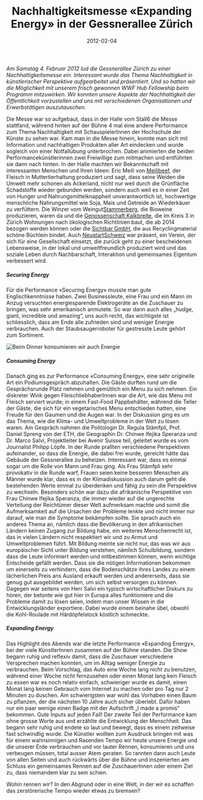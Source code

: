 ﻿---
layout: blog-post
category: blog
date: 2012-02-04

published: true

image: /images/blog/preview/2012-02-04_Nachhaltigkeitsmesse_Gessnerallee.jpg
title: Nachhaltigkeitsmesse «Expanding Energy» in der Gessnerallee Zürich

blog-image: /images/blog/2012-02-04_Nachhaltigkeitsmesse_Gessnerallee.jpg

media: 

tags:
- Veranstaltung
- Partner
- Kunst

partner:
- Theater Gessnerallee
---

*Am Samstag 4. Februar 2012 lud die Gessnerallee Zürich zu einer Nachhaltigkeitsmesse ein. Interessant wurde das Thema Nachhaltigkeit in künstlerischer Perspektive aufgearbeitet und präsentiert. Und so hatten wir die Möglichkeit mit unserem frisch gewonnen WWF Hub Fellowship beim Programm mitzuwirken. Wir konnten unsere Aspekte der Nachhaltigkeit der Öffentlichkeit vorzustellen und uns mit verschiedenen Organisationen und Erwerbstätigen auszutauschen.*

Die Messe war so aufgebaut, dass in der Halle vom Stall6 die Messe stattfand, während hinten auf der Bühne 4 mal eine andere Performance zum Thema Nachhaltigkeit mit SchauspielerInnen der Hochschule der Künste zu sehen war. Kam man in die Messe hinein, konnte man sich mit Information und nachhaltigen Produkten aller Art eindecken und wurde sogleich von einer Notfallübung unterbrochen. Dabei animierten die beiden Performancekünstlerinnen zwei Freiwillige zum mitmachen und entführten sie dann nach hinten. In der Halle machten wir Bekanntschaft mit interessanten Menschen und Ihren Ideen: Eric Meili von [Meilibeef][1], der Fleisch in Muttertierhaltung produziert und sagt, dass seine Weiden die Umwelt mehr schonen als Ackerland, nicht nur weil durch die Grünfläche Schadstoffe wieder gebunden werden, sondern auch weil es in einer Zeit von Hunger und Nahrungsmittelknappheit unverantwortlich ist, hochwertige menschliche Nahrungsmittel wie Soja, Mais und Getreide an Wiederkäuer zu verfüttern. Die Winzer vom Weingut[Stammerberg][2], die Bioweine produzieren, waren da und die [Genossenschaft Kalkbreite][3], die im Kreis 3 in Zürich Wohnungen nach ökologischen Richtlinien baut, die ab 2014 bezogen werden können oder die [Sichtbar GmbH][4], die aus Recyclingmaterial schöne Büchlein bindet. Auch [NeustartSchweiz][5] war präsent, ein Verein, der sich für eine Gesellschaft einsetzt, die zurück geht zu einer bescheidenen Lebensweise, in der lokal und umweltfreundlich produziert wird und das soziale Leben durch Nachbarschaft, Interaktion und gemeinsames Eigentum verbessert wird. 

##### Securing Energy
Für die Performance «Securing Energy» musste man gute Englischkenntnisse haben. Zwei Businessleute, eine Frau und ein Mann im Anzug versuchten  energiesparende Elektrogeräte an die Zuschauer zu bringen, was sehr amerikanisch anmutete. So war dann auch alles „hudge, giant, incredible und amazing“, uns auch recht, das wichtigste ist schliesslich, dass am Ende alle zufrieden sind und weniger Energie verbrauchen. Auch der Staubsaugerroboter für gestresste Leute gehört zum Sortiment.

![Beim Dinner konsumieren wir auch Energie][6]

##### Consuming Energy
Danach ging es zur Performance «Consuming Energy», eine sehr originelle Art ein Podiumsgespräch abzuhalten. Die Gäste durften rund um die Gesprächsrunde Platz nehmen und gemütlich ein Menu zu sich nehmen. Ein diskreter Wink gegen FleischliebhaberInnen war die Art, wie das Menu mit Fleisch serviert wurde; in einem Fast-Food Pappbehälter, während die Teller der Gäste, die sich für ein vegetarisches Menu entschieden hatten, eine Freude für den Gaumen und die Augen war. In der Diskussion ging es um das Thema, wie die Klima- und Umweltprobleme in der Welt zu lösen waren. Am Gespräch nahmen die Politologin Dr. Regula Stämfpli, Prof. Daniel Spreng von der ETH, die Geographin Dr. Chinwe Ifejika Speranza und Dr. Marco Salvi, Projektleiter bei Avenir Suisse teil, geleitet wurde es vom Journalist Philipp Löpfe. In der Runde prallten verschiedene Perspektiven aufeinander, so dass die Energie, die dabei frei wurde, gereicht hätte das Gebäude der Gessnerallee zu beheizen. Interessant war, dass es einmal sogar um die Rolle von Mann und Frau ging.  Als Frau Stämfpli sehr provokativ in die Runde warf, Frauen seien keine besseren Menschen als Männer wurde klar, dass es in der Klimadiskussion auch darum geht die bestehenden Werte einmal zu überdenken und fähig zu sein die Perspektive zu wechseln. Besonders schön war dazu die afrikanische Perspektive von Frau Chinwe Ifejika Speranza, die immer wieder auf die ungerechte Verteilung der Reichtümer dieser Welt aufmerksam machte und somit die Aufmerksamkeit auf die Ursachen der Probleme lenkte und nicht immer nur darauf, wie man die Symptome bekämpfen sollte. Sie sprach auch ein anderes Thema an, nämlich dass die Bevölkerung in den afrikanischen Ländern keinen Zugang zur Bildung habe, ein weiteres Menschenrecht ist, das in vielen Ländern nicht respektiert wir und zu Armut und Umweltproblemen führt. Mit Bildung meinte sie nicht nur, das was wir aus europäischer Sicht unter Bildung verstehen, nämlich Schulbildung, sondern dass die Leute informiert werden und mitbestimmen können, wenn wichtige Entscheide gefällt werden. Dass sie die nötigen Informationen bekommen um einerseits zu verhindern, dass die Bodenschätze ihres Landes zu einem lächerlichen Preis ans Ausland erkauft werden und andererseits, dass sie genug gut ausgebildet werden, um sich selbst versorgen zu können. Dagegen war seitens von Herr Salvi ein typisch wirtschaftlicher Diskurs zu hören, der betonte wie gut hier in Europa alles funktioniere und die Probleme damit zu lösen seien, indem man unser Wissen in die Entwicklungsländer exportiere. Dabei wurde einem beinahe übel, obwohl die Kohl-Roulade mit Härdöpfelstock köstlich schmeckte.

##### Expanding Energy
Das Highlight des Abends war die letzte Performance «Expanding Energy», bei der viele KünstlerInnen zusammen auf der Bühne standen. Die Show begann ruhig und reflexiv damit, dass die Zuschauer verschiedene Versprechen machen konnten, um im Alltag weniger Energie zu verbrauchen. Beim Vorschlag, das Auto eine Woche lang nicht zu benutzen, während einer Woche nicht fernzusehen oder einen Monat lang kein Fleisch zu essen war es noch relativ einfach, schwieriger wurde es damit, einen Monat lang keinen Gebrauch vom Internet zu machen oder pro Tag nur 2 Minuten zu duschen. Am schwierigsten war wohl das Vorhaben einen Baum zu pflanzen, der die nächsten 10 Jahre auch sicher überlebt. Dafür haben nur ein paar wenige einen Badge mit der Aufschrift „I made a promis“ bekommen. Gute Inputs auf jeden Fall! Der zweite Teil der Performance kam ohne grosse Worte aus und erzählte die Entwicklung der Menschheit. Das begann sehr ruhig und endete so laut und bewegt, dass es einem zeitweise fast schwindlig wurde. Die Künstler wollten zum Ausdruck bringen mit was für einem wahnsinnigen und Rasenden Tempo wir heute unsere Energie und die unserer Erde verbrauchen und vor lauter Rennen, konsumieren und uns verbeugen müssen, total ausser Atem geraten. So rannten dann auch Leute von allen  Seiten und auch rückwärts über die Bühne und inszenierten am Schluss ein gemeinsames Rennen auf die ZuschauerInnen oder einem Ziel zu, dass niemandem klar zu sein schien.

Wohin rennen wir? In den Abgrund oder in eine Welt, in der wir es schaffen das zerstörerische Tempo wieder etwas zu bremsen?

[1]: http://www.meilibeef.ch/
[2]: http://www.cultiva.ch/
[3]: http://www.kalkbreite.net/
[4]: http://www.sichtbar.ch/
[5]: http://neustartschweiz.ch/
[6]: http://0.0.0.0:4000/eaternity-website/images/blog/2012-02-04_Nachhaltigkeitsmesse_Gessnerallee.jpg